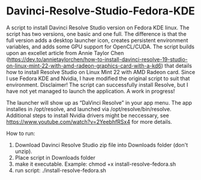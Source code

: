 # Davinci-Resolve-Studio-Fedora-KDE
A script to install Davinci Resolve Studio version on Fedora KDE linux. The script has two versions, one basic and one full. The difference is that the full version adds a desktop launcher icon, creates persistent environment variables, and adds some GPU support for OpenCL/CUDA. The script builds upon an excellet article from Annie Taylor Chen (https://dev.to/annietaylorchen/how-to-install-davinci-resolve-19-studio-on-linux-mint-22-with-amd-radeon-graphics-card-with-a-kd6) that details how to install Resolve Studio on Linux Mint 22 with AMD Radeon card. Since I use Fedora KDE and Nvidia, I have modified the original script to suit that environment. 
Disclaimer! The script can successfully install Resolve, but I have not yet managed to launch the application. A work in progress! 

The launcher will show up as “DaVinci Resolve” in your app menu.
The app installes in /opt/resolve, and launched via /opt/resolve/bin/resolve.
Additional steps to install Nvidia drivers might be neccessary, see https://www.youtube.com/watch?v=2YeebhfRSx4 for more details.

How to run:

1. Download Davinci Resolve Studio zip file into Downloads folder (don't unzip).
2. Place script in Downloads folder
3. make it executable. Example: chmod +x install-resolve-fedora.sh
4. run script: ./install-resolve-fedora.sh


